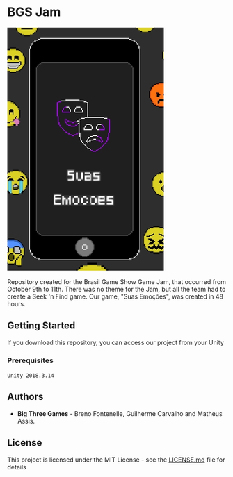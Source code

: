 # BGS Jam

![Game Cover](game_cover.jpg)

Repository created for the Brasil Game Show Game Jam, that occurred from October 9th to 11th. There was no theme for the Jam, but all the team had to create a Seek 'n Find game. Our game, "Suas Emoções", was created in 48 hours.

## Getting Started

If you download this repository, you can access our project from your Unity

### Prerequisites

```
Unity 2018.3.14
```

## Authors

* **Big Three Games** - Breno Fontenelle, Guilherme Carvalho and Matheus Assis.

## License

This project is licensed under the MIT License - see the [LICENSE.md](LICENSE.md) file for details
